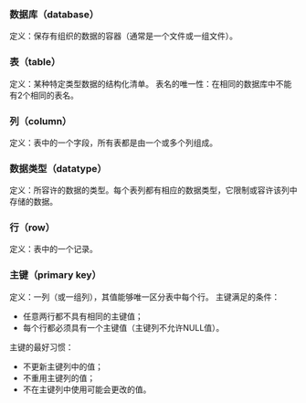 ### 数据库（database）
定义：保存有组织的数据的容器（通常是一个文件或一组文件）。
### 表（table）
定义：某种特定类型数据的结构化清单。
表名的唯一性：在相同的数据库中不能有2个相同的表名。
### 列（column）
定义：表中的一个字段，所有表都是由一个或多个列组成。
### 数据类型（datatype）
定义：所容许的数据的类型。每个表列都有相应的数据类型，它限制或容许该列中存储的数据。
### 行（row）
定义：表中的一个记录。
### 主键（primary key）
定义：一列（或一组列），其值能够唯一区分表中每个行。
主键满足的条件：
* 任意两行都不具有相同的主键值；
* 每个行都必须具有一个主键值（主键列不允许NULL值）。

主键的最好习惯：
* 不更新主键列中的值；
* 不重用主键列的值；
* 不在主键列中使用可能会更改的值。